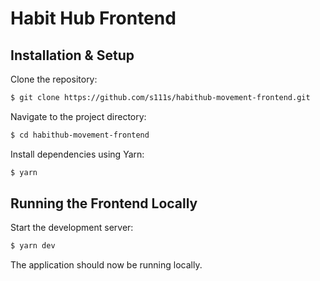 # Habit Hub Frontend

## Installation & Setup

Clone the repository:
```sh
$ git clone https://github.com/s111s/habithub-movement-frontend.git
```

Navigate to the project directory:
```sh
$ cd habithub-movement-frontend
```

Install dependencies using Yarn:
```sh
$ yarn
```

## Running the Frontend Locally

Start the development server:
```sh
$ yarn dev
```

The application should now be running locally.
